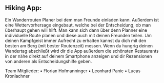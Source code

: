 ## Hiking App: 
Ein Wanderrouten Planer bei  dem man Freunde einladen kann. Außerdem ist eine Wettervorhersage eingebaut, welche bei der Entscheidung, ob man überhaupt gehen will hilft. Man kann sich dann über denn Planner eine individuelle Route planen und diese auch mit deinen Freunden teilen. Um deinen Kampfgeist immer Aufrecht zu erhalten kannst du dich mit den besten am Berg (mit bester Routenzeit) messen. Wenn du hungrig deinen Wandertag abschließt wird dir die App außerdem die schönsten Restaurants in der nähe direkt auf deinem Smartphone anzeigen und dir Rezensionen von anderen als Entscheidungshilfe geben. 

Team Mitglieder:
	•	Florian Hofmanninger 
	•	Leonhard Panic
	•	Lucas Kronlachner
